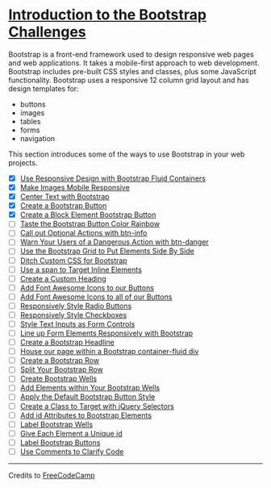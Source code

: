 # [Introduction to the Bootstrap Challenges](https://learn.freecodecamp.org/front-end-libraries/bootstrap)

Bootstrap is a front-end framework used to design responsive web pages and web applications. It takes a mobile-first approach to web development. Bootstrap includes pre-built CSS styles and classes, plus some JavaScript functionality. Bootstrap uses a responsive 12 column grid layout and has design templates for:

- buttons
- images
- tables
- forms
- navigation

This section introduces some of the ways to use Bootstrap in your web projects.

- [x] [Use Responsive Design with Bootstrap Fluid Containers](01-use-responsive-design-with-bootstrap-fluid-containers.md)
- [x] [Make Images Mobile Responsive](02-make-images-mobile-responsive.md)
- [x] [Center Text with Bootstrap](03-center-text-with-bootstrap.md)
- [x] [Create a Bootstrap Button](04-create-a-bootstrap-button.md)
- [x] [Create a Block Element Bootstrap Button](05-create-a-block-element-bootstrap-button.md)
- [ ] [Taste the Bootstrap Button Color Rainbow](06-taste-the-bootstrap-button-color-rainbow.md)
- [ ] [Call out Optional Actions with btn-info](07-call-out-optional-actions-with-btn-info.md)
- [ ] [Warn Your Users of a Dangerous Action with btn-danger](08-warn-your-users-of-a-dangerous-action-with-btn-danger.md)
- [ ] [Use the Bootstrap Grid to Put Elements Side By Side](09-use-the-bootstrap-grid-to-put-elements-side-by-side.md)
- [ ] [Ditch Custom CSS for Bootstrap](10-ditch-custom-css-for-bootstrap.md)
- [ ] [Use a span to Target Inline Elements](11-use-a-span-to-target-inline-elements.md)
- [ ] [Create a Custom Heading](12-create-a-custom-heading.md)
- [ ] [Add Font Awesome Icons to our Buttons](13-add-font-awesome-icons-to-our-buttons.md)
- [ ] [Add Font Awesome Icons to all of our Buttons](14-add-font-awesome-icons-to-all-of-our-buttons.md)
- [ ] [Responsively Style Radio Buttons](15-responsively-style-radio-buttons.md)
- [ ] [Responsively Style Checkboxes](16-responsively-style-checkboxes.md)
- [ ] [Style Text Inputs as Form Controls](17-style-text-inputs-as-form-controls.md)
- [ ] [Line up Form Elements Responsively with Bootstrap](18-line-up-form-elements-responsively-with-bootstrap.md)
- [ ] [Create a Bootstrap Headline](19-create-a-bootstrap-headline.md)
- [ ] [House our page within a Bootstrap container-fluid div](20-house-our-page-within-a-bootstrap-container-fluid-div.md)
- [ ] [Create a Bootstrap Row](21-create-a-bootstrap-row.md)
- [ ] [Split Your Bootstrap Row](22-split-your-bootstrap-row.md)
- [ ] [Create Bootstrap Wells](23-create-bootstrap-wells.md)
- [ ] [Add Elements within Your Bootstrap Wells](24-add-elements-within-your-bootstrap-wells.md)
- [ ] [Apply the Default Bootstrap Button Style](25-apply-the-default-bootstrap-button-style.md)
- [ ] [Create a Class to Target with jQuery Selectors](26-create-a-class-to-target-with-jquery-selectors.md)
- [ ] [Add id Attributes to Bootstrap Elements](27-add-id-attributes-to-bootstrap-elements.md)
- [ ] [Label Bootstrap Wells](28-label-bootstrap-wells.md)
- [ ] [Give Each Element a Unique id](29-give-each-element-a-unique-id-md)
- [ ] [Label Bootstrap Buttons](30-label-bootstrap-buttons.md)
- [ ] [Use Comments to Clarify Code](31-use-comments-to-clarify-code.md)

---

Credits to [FreeCodeCamp](https://www.freecodecamp.org/)
